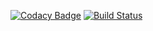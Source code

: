 [![Codacy Badge](https://api.codacy.com/project/badge/Grade/f6bfc00b3fa849b9b0433aeaaa3ef54c)](https://www.codacy.com/app/avenger97/fermi?utm_source=github.com&amp;utm_medium=referral&amp;utm_content=avenger97/fermi&amp;utm_campaign=Badge_Grade)
[![Build Status](https://travis-ci.org/avenger97/fermi.svg?branch=master)](https://travis-ci.org/avenger97/fermi)
